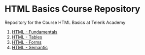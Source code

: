 # HTML Basics Course Repository

Repository for the Course HTML Basics at Telerik Academy

1. [HTML - Fundamentals](https://github.com/Juveniel/TelerikAcademy/tree/master/HTML/01.%20HTML_Fundamentals)
2. [HTML - Tables](https://github.com/Juveniel/TelerikAcademy/tree/master/HTML/02.%20HTML_Tables)
3. [HTML - Forms](https://github.com/Juveniel/TelerikAcademy/tree/master/HTML/03.%20HTML_Forms)
4. [HTML - Semantic](https://github.com/Juveniel/TelerikAcademy/tree/master/HTML/04.%20Semantic_Html)
